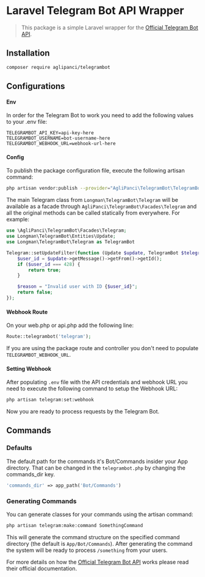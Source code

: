 Laravel Telegram Bot API Wrapper
==========================

> This package is a simple Laravel wrapper for the [Official Telegram Bot API][link-telegram-bot-api].

## Installation

```bash
composer require aglipanci/telegrambot
```

## Configurations

#### Env
In order for the Telegram Bot to work you need to add the following values to your .env file:

```dotenv
TELEGRAMBOT_API_KEY=api-key-here
TELEGRAMBOT_USERNAME=bot-username-here
TELEGRAMBOT_WEBHOOK_URL=webhook-url-here
```

#### Config
To publish the package configuration file, execute the following artisan command:

```bash
php artisan vendor:publish --provider="AgliPanci\TelegramBot\TelegramBotServiceProvider"
```

The main Telegram class from `Longman\TelegramBot\Telegram` will be available as a facade through `AgliPanci\TelegramBot\Facades\Telegram` and all the original methods can be called statically from everywhere. For example:
```php
use \AgliPanci\TelegramBot\Facades\Telegram;
use Longman\TelegramBot\Entities\Update;
use Longman\TelegramBot\Telegram as TelegramBot

Telegram::setUpdateFilter(function (Update $update, TelegramBot $telegram, &$reason = 'Update denied by update_filter') {
    $user_id = $update->getMessage()->getFrom()->getId();
    if ($user_id === 428) {
        return true;
    }

    $reason = "Invalid user with ID {$user_id}";
    return false;
});
```

#### Webhook Route
On your web.php or api.php add the following line:
```php
Route::telegrambot('telegram');
```
If you are using the package route and controller you don't need to populate `TELEGRAMBOT_WEBHOOK_URL`.

#### Setting Webhook
After populating `.env` file with the API credentials and webhook URL you need to execute the following command to setup the Webhook URL:
```bash
php artisan telegram:set:webhook
```

Now you are ready to process requests by the Telegram Bot.

## Commands
### Defaults
The default path for the commands it's Bot/Commands insider your App directory. That can be changed in the `telegrambot.php` by changing the commands_dir key.
```php
'commands_dir' => app_path('Bot/Commands')
```

### Generating Commands
You can generate classes for your commands using the artisan command:
```bash
php artisan telegram:make:command SomethingCommand
```
This will generate the command structure on the specified command directory (the default is `App/Bot/Commands`). After generating the command the system will be ready to process `/something` from your users.


For more details on how the [Official Telegram Bot API][link-telegram-bot-api] works please read their official documentation.

[link-telegram-bot-api]: https://github.com/php-telegram-bot/core
